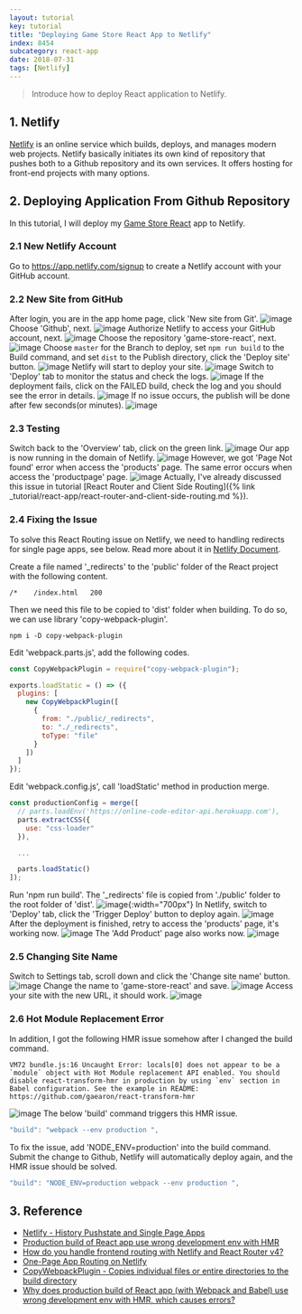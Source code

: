 ```yaml
---
layout: tutorial
key: tutorial
title: "Deploying Game Store React App to Netlify"
index: 8454
subcategory: react-app
date: 2018-07-31
tags: [Netlify]
---
```


> Introduce how to deploy React application to Netlify.

## 1. Netlify
[Netlify](https://www.netlify.com/) is an online service which builds, deploys, and manages modern web projects.  Netlify basically initiates its own kind of repository that pushes both to a Github repository and its own services. It offers hosting for front-end projects with many options.

## 2. Deploying Application From Github Repository
In this tutorial, I will deploy my [Game Store React](https://github.com/jojozhuang/game-store-react) app to Netlify.
### 2.1 New Netlify Account
Go to https://app.netlify.com/signup to create a Netlify account with your GitHub account.
### 2.2 New Site from GitHub
After login, you are in the app home page, click 'New site from Git'.
![image](/assets/images/frontend/8454/app.png)
Choose 'Github', next.
![image](/assets/images/frontend/8454/newsite.png)
Authorize Netlify to access your GitHub account, next.
![image](/assets/images/frontend/8454/authorize.png)
Choose the repository 'game-store-react', next.
![image](/assets/images/frontend/8454/repository.png)
Choose `master` for the Branch to deploy, set `npm run build` to the Build command, and set `dist` to the Publish directory, click the 'Deploy site' button.
![image](/assets/images/frontend/8454/options.png)
Netlify will start to deploy your site.
![image](/assets/images/frontend/8454/inprogress.png)
Switch to 'Deploy' tab to monitor the status and check the logs.
![image](/assets/images/frontend/8454/monitor.png)
If the deployment fails, click on the FAILED build, check the log and you should see the error in details.
![image](/assets/images/frontend/8454/errorlog.png)
If no issue occurs, the publish will be done after few seconds(or minutes).
![image](/assets/images/frontend/8454/published.png)
### 2.3 Testing
Switch back to the 'Overview' tab, click on the green link.
![image](/assets/images/frontend/8454/overview.png)
Our app is now running in the domain of Netlify.
![image](/assets/images/frontend/8454/home.png)
However, we got 'Page Not found' error when access the 'products' page. The same error occurs when access the 'productpage' page.
![image](/assets/images/frontend/8454/pagenotfound.png)
Actually, I've already discussed this issue in tutorial [React Router and Client Side Routing]({% link _tutorial/react-app/react-router-and-client-side-routing.md %}).
### 2.4 Fixing the Issue
To solve this React Routing issue on Netlify, we need to handling redirects for single page apps, see below. Read more about it in [Netlify Document](https://www.netlify.com/docs/redirects/#history-pushstate-and-single-page-apps).

Create a file named '\_redirects' to the 'public' folder of the React project with the following content.
```raw
/*    /index.html   200
```
Then we need this file to be copied to 'dist' folder when building. To do so, we can use library 'copy-webpack-plugin'.
```raw
npm i -D copy-webpack-plugin
```
Edit 'webpack.parts.js', add the following codes.
```javascript
const CopyWebpackPlugin = require("copy-webpack-plugin");

exports.loadStatic = () => ({
  plugins: [
    new CopyWebpackPlugin([
      {
        from: "./public/_redirects",
        to: "./_redirects",
        toType: "file"
      }
    ])
  ]
});
```
Edit 'webpack.config.js', call 'loadStatic' method in production merge.
```javascript
const productionConfig = merge([
  // parts.loadEnv('https://online-code-editor-api.herokuapp.com'),
  parts.extractCSS({
    use: "css-loader"
  }),

  ...

  parts.loadStatic()
]);
```
Run 'npm run build'. The '\_redirects' file is copied from './public' folder to the root folder of 'dist'.
![image](/assets/images/frontend/8454/dist.png){:width="700px"}
In Netlify, switch to 'Deploy' tab, click the 'Trigger Deploy' button to deploy again.
![image](/assets/images/frontend/8454/triggerdeploy.png)
After the deployment is finished, retry to access the 'products' page, it's working now.
![image](/assets/images/frontend/8454/worked.png)
The 'Add Product' page also works now.
![image](/assets/images/frontend/8454/add.png)
### 2.5 Changing Site Name
Switch to Settings tab, scroll down and click the 'Change site name' button.
![image](/assets/images/frontend/8454/settings.png)
Change the name to 'game-store-react' and save.
![image](/assets/images/frontend/8454/changename.png)
Access your site with the new URL, it should work.
![image](/assets/images/frontend/8454/newname.png)
### 2.6 Hot Module Replacement Error
In addition, I got the following HMR issue somehow after I changed the build command.
```raw
VM72 bundle.js:16 Uncaught Error: locals[0] does not appear to be a `module` object with Hot Module replacement API enabled. You should disable react-transform-hmr in production by using `env` section in Babel configuration. See the example in README: https://github.com/gaearon/react-transform-hmr
```
![image](/assets/images/frontend/8454/hmr.png)
The below 'build' command triggers this HMR issue.
```javascript
"build": "webpack --env production ",
```
To fix the issue, add 'NODE_ENV=production' into the build command. Submit the change to Github, Netlify will automatically deploy again, and the HMR issue should be solved.
```javascript
"build": "NODE_ENV=production webpack --env production ",
```
## 3. Reference
* [Netlify - History Pushstate and Single Page Apps](https://www.netlify.com/docs/redirects/#history-pushstate-and-single-page-apps)
* [Production build of React app use wrong development env with HMR](https://stackoverflow.com/questions/36153628/why-does-production-build-of-react-app-with-webpack-and-babel-use-wrong-develo)
* [How do you handle frontend routing with Netlify and React Router v4?](https://www.reddit.com/r/Frontend/comments/6h34h0/how_do_you_handle_frontend_routing_with_netlify/)
* [One-Page App Routing on Netlify](https://www.crookm.com/2018/02/one-page-app-routing-on-netlify.html)
* [CopyWebpackPlugin - Copies individual files or entire directories to the build directory](https://webpack.js.org/plugins/copy-webpack-plugin/)
* [Why does production build of React app (with Webpack and Babel) use wrong development env with HMR, which causes errors?](https://stackoverflow.com/questions/36153628/why-does-production-build-of-react-app-with-webpack-and-babel-use-wrong-develo)
